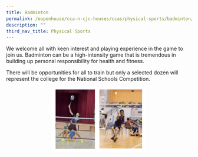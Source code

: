 ```yaml
---
title: Badminton
permalink: /eopenhouse/cca-n-cjc-houses/ccas/physical-sports/badminton/
description: ""
third_nav_title: Physical Sports
---
```

We welcome all with keen interest and playing experience in the game to join us. Badminton can be a high-intensity game that is tremendous in building up personal responsibility for health and fitness.

  

There will be opportunities for all to train but only a selected dozen will represent the college for the National Schools Competition.

<style>  
img {  
  display: block;  
  margin-left: auto;  
  margin-right: auto;  
}  
</style>  
<img style="width:50%;" alt="CJC badminton" src="/images/cjc%20badminton.JPG">